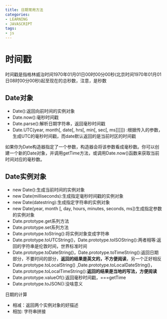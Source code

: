 ```yaml
---
title: 日期常用方法
categories: 
- LEARNING
- JAVASCRIPT
tags:
- js
---
```


# 时间戳
时间戳是指格林威治时间1970年01月01日00时00分00秒(北京时间1970年01月01日08时00分00秒)起至现在的总秒数，注意，是秒数

## Date对象
- Date():返回向前时间的实例对象
- Date.now():毫秒时间戳
- Date.parse():解析日期字符串，返回毫秒时间戳
- Date.UTC(year, month[, date[, hrs[, min[, sec[, ms]]]]]) :根据传入的参数，生成UTC的毫秒时间戳，而date默认返回的是当前时区的时间戳


如果你为Date构造器指定了一个参数，构造器会将该参数看成毫秒数。你可以创建一个新的Date对象，并调用getTime方法，或调用Date.now()函数来获取当前时间对应的毫秒数。





## Date实例对象
- new Date():生成当前时间的实例对象
- new Date(milliseconds):生成指定毫秒时间戳的实例对象
- new Date(datestring):生成指定字符串的实例对象
- new Date(year, month [, day, hours, minutes, seconds, ms])生成指定参数的实例对象
- Date.prototype.get系列方法
- Date.prototype.set系列方法
- Date.prototype.toString():将实例对象变成字符串
- Date.prototype.toUTCString()，Date.prototype.toISOString():两者相等:返回的字符串是伦敦时间，世界标准时间
- Date.prototype.toDateString()，Date.prototype.toTimeString():返回日期部分，不要时间的部分，**返回的结果是英文的，不方便阅读**，另一个正好相反
- Date.prototype.toLocalString() ,Date.prototype.toLocalDateString()，Date.prototype.toLocalTimeString():**返回的结果是当地的写法，方便阅读**
- Date.prototype.valueOf():返回毫秒时间戳，===getTime
- Date.prototype.toJSON():没啥意义


日期的计算
- 相减：返回两个实例对象的好描述
- 相加: 字符串拼接


